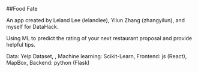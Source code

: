 ##Food Fate 

An app created by Leland Lee (lelandlee), Yilun Zhang (zhangyilun), and myself for DataHack.

Using ML to predict the rating of your next restaurant proposal and provide helpful tips.

Data: Yelp Dataset, , Machine learning: Scikit-Learn, Frontend: js (React), MapBox, Backend:  python (Flask) 
